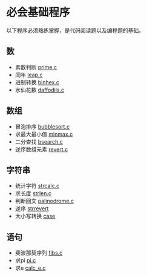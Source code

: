 # 必会基础程序

以下程序必须熟练掌握，是代码阅读题以及编程题的基础。


## 数

- 素数判断 [prime.c](prime.c)
- 闰年 [leap.c](leap.c)
- 进制转换 [binhex.c](binhex.c)
- 水仙花数 [daffodils.c](daffodils.c)

## 数组

- 冒泡排序 [bubblesort.c](bubblesort.c)
- 求最大最小值 [minmax.c](minmax.c)
- 二分查找 [bsearch.c](bsearch.c)
- 逆序数组元素 [revert.c](revert.c)


## 字符串

- 统计字符 [strcalc.c](strcalc.c)
- 求长度 [strlen.c](strlen.c)
- 判断回文 [palinodrome.c](palindrome.c)
- 逆序 [strrevert](strrevert.c)
- 大小写转换 [case](case.c)


## 语句
- 斐波那契序列 [fibs.c](fibs.c)
- 求pi [pi.c](pi.c)
- 求e [calc_e.c](calc_e.c)
